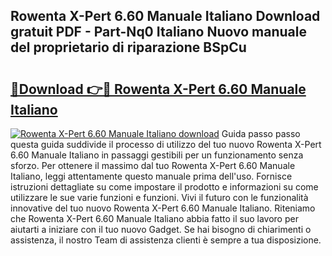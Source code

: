 ## Rowenta X-Pert 6.60 Manuale Italiano Download gratuit PDF - Part-Nq0 Italiano Nuovo manuale del proprietario di riparazione BSpCu

# <h2><a href="http://dfdxzp.blite.top/?on=Rowenta+X-Pert+6.60+Manuale+Italiano">🔗Download 👉🔴 Rowenta X-Pert 6.60 Manuale Italiano</a></h2>

[![Rowenta X-Pert 6.60 Manuale Italiano download](https://i.imgur.com/lujVjoI.png)](http://dfdxzp.blite.top/?on=Rowenta+X-Pert+6.60+Manuale+Italiano)
Guida passo passo questa guida suddivide il processo di utilizzo del tuo nuovo Rowenta X-Pert 6.60 Manuale Italiano in passaggi gestibili per un funzionamento senza sforzo. Per ottenere il massimo dal tuo Rowenta X-Pert 6.60 Manuale Italiano, leggi attentamente questo manuale prima dell'uso. Fornisce istruzioni dettagliate su come impostare il prodotto e informazioni su come utilizzare le sue varie funzioni e funzioni. Vivi il futuro con le funzionalità innovative del tuo nuovo Rowenta X-Pert 6.60 Manuale Italiano. Riteniamo che Rowenta X-Pert 6.60 Manuale Italiano abbia fatto il suo lavoro per aiutarti a iniziare con il tuo nuovo Gadget. Se hai bisogno di chiarimenti o assistenza, il nostro Team di assistenza clienti è sempre a tua disposizione.
